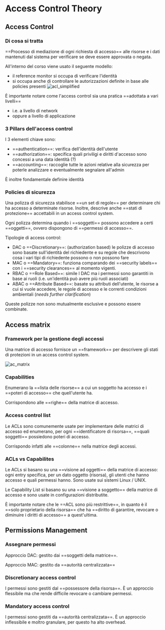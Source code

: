 # Access Control Theory

## Access Control

### Di cosa si tratta

==Processo di mediazione di ogni richiesta di accesso== alle risorse e i dati mantenuti dal sistema per verificare se deve essere approvata o negata.

All'interno del corso viene usato il seguente modello:
- il reference monitor si occupa di verificare l'identità
- si occupa anche di controllare le autorizzazioni definite in base alle policies presenti
![acl_simplified](../../../CYS/acl_simplified.png)

È importante notare come l'access control sia una pratica ==adottata a vari livelli==
- i.e. a livello di network 
- oppure a livello di applicazione  

### 3 Pillars dell'access control

I 3 elementi chiave sono:
- ==authentication==: verifica dell'identità dell'utente
- ==authorization==: specifica quali priviligi e diritti d'accesso sono concessi a una data identità (?)
- ==accounting==: raccoglie tutte le azioni relative alla sicurezza per poterle analizzare e eventualmente segnalare all'admin

È inoltre fondamentale definire identità

### Policies di sicurezza

Una polizza di sicurezza stabilisce ==un set di regole== per determinare chi ha accesso a determinate risorse.
Inoltre, descrive anche ==stati di protezione== accettabili in un access control system.  

Ogni polizza determina quando i ==soggetti== possono accedere a certi ==oggetti==, ovvero dispongono di 
==permessi di accesso==.

Tipologie di access control:
- DAC o ==Discretionary==: (authorization based) le polizze di accesso sono basate sull'identità del richiedente e su regole che descrivono cosa i vari tipi di richiedente possono o non possono fare
- MAC o ==Mandatory==: funziona comparando dei ==security labels== con i ==security clearances== al momento vigenti.
- RBAC o ==Role Based==: simile l DAC ma i permessi sono garantiti in base ai ruoli (i.e. un'identità può avere più ruoli associati)
- ABAC o ==Attribute Based==: basate su attributi dell'utente, le risorse a cui si vuole accedere, le regole di accesso e le correnti condizioni ambientali (*needs further clarification*)

Queste polizze non sono mutualmente esclusive e possono essere combinate.

## Access matrix

### Framework per la gestione degli accessi

Una matrice di accesso fornisce un ==framework== per descrivere gli stati di protezioni in un access control system. 

![ac_matrix](../../../CYS/ac_matrix.png)

### Capabilities

Enumerano la ==lista delle risorse== a cui un soggetto ha accesso e i ==poteri di accesso== che quell'utente ha.

Corrispondono alle ==righe== della matrice di accesso. 

### Access control list

Le ACLs sono comunemente usate per implementare delle matrici di accesso ed enumerano, per ogni ==identificatore di risorsa==, ==quali soggetti== possiedono poteri di accesso.

Corrispondo infatti alle ==colonne== nella matrice degli accessi.

### ACLs vs Capabilites

Le ACLs si basano su una ==visione ad oggetti== della matrice di accesso: ogni entry specifica, per un dato oggetto (risorsa), gli utenti che hanno accesso e quali permessi hanno.
Sono usate sui sistemi Linux / UNIX.

Le Capability List si basano su una ==visione a soggetto== della matrice di accesso e sono usate in configurazioni distributite.

È importante notare che le ==ACL sono più restrittive==, in quanto è il ==solo proprietario della risorsa== che ha ==diritto di garantire, revocare o diminuire i diritti di accesso== a quest'ultima.

## Permissions Management

### Assegnare permessi

Approccio DAC: gestito dai ==soggetti della matrice==.

Approccio MAC: gestito da ==autorità centralizzata==

### Discretionary access control

I permessi sono gestiti dal ==possessore della risorsa==. È un approccio flessibile ma che rende difficile revocare o cambiare permessi. 

### Mandatory access control

I permessi sono gestiti da ==autorità centralizzata==. È un approccio inflessibile e moltro granulare, per questo ha alto overhead.
